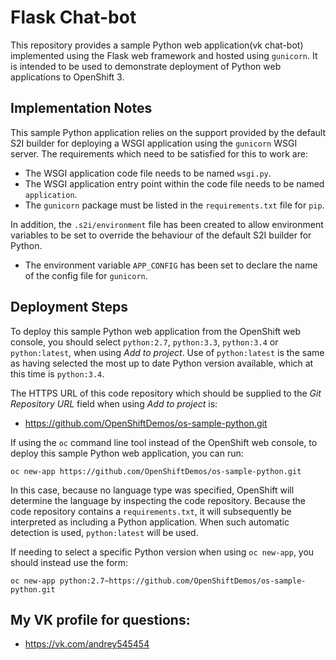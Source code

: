 # Flask Chat-bot

This repository provides a sample Python web application(vk chat-bot) implemented using the Flask web framework and hosted using ``gunicorn``. It is intended to be used to demonstrate deployment of Python web applications to OpenShift 3.

## Implementation Notes

This sample Python application relies on the support provided by the default S2I builder for deploying a WSGI application using the ``gunicorn`` WSGI server. The requirements which need to be satisfied for this to work are:

* The WSGI application code file needs to be named ``wsgi.py``.
* The WSGI application entry point within the code file needs to be named ``application``.
* The ``gunicorn`` package must be listed in the ``requirements.txt`` file for ``pip``.

In addition, the ``.s2i/environment`` file has been created to allow environment variables to be set to override the behaviour of the default S2I builder for Python.

* The environment variable ``APP_CONFIG`` has been set to declare the name of the config file for ``gunicorn``.

## Deployment Steps

To deploy this sample Python web application from the OpenShift web console, you should select ``python:2.7``, ``python:3.3``, ``python:3.4`` or ``python:latest``, when using _Add to project_. Use of ``python:latest`` is the same as having selected the most up to date Python version available, which at this time is ``python:3.4``.

The HTTPS URL of this code repository which should be supplied to the _Git Repository URL_ field when using _Add to project_ is:

* https://github.com/OpenShiftDemos/os-sample-python.git

If using the ``oc`` command line tool instead of the OpenShift web console, to deploy this sample Python web application, you can run:

```
oc new-app https://github.com/OpenShiftDemos/os-sample-python.git
```

In this case, because no language type was specified, OpenShift will determine the language by inspecting the code repository. Because the code repository contains a ``requirements.txt``, it will subsequently be interpreted as including a Python application. When such automatic detection is used, ``python:latest`` will be used.

If needing to select a specific Python version when using ``oc new-app``, you should instead use the form:

```
oc new-app python:2.7~https://github.com/OpenShiftDemos/os-sample-python.git
```
## My VK profile for questions:
* https://vk.com/andrey545454